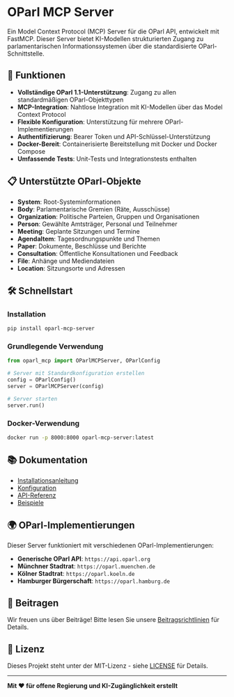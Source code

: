# OParl MCP Server

Ein Model Context Protocol (MCP) Server für die OParl API, entwickelt mit FastMCP. Dieser Server bietet KI-Modellen strukturierten Zugang zu parlamentarischen Informationssystemen über die standardisierte OParl-Schnittstelle.

## 🚀 Funktionen

- **Vollständige OParl 1.1-Unterstützung**: Zugang zu allen standardmäßigen OParl-Objekttypen
- **MCP-Integration**: Nahtlose Integration mit KI-Modellen über das Model Context Protocol
- **Flexible Konfiguration**: Unterstützung für mehrere OParl-Implementierungen
- **Authentifizierung**: Bearer Token und API-Schlüssel-Unterstützung
- **Docker-Bereit**: Containerisierte Bereitstellung mit Docker und Docker Compose
- **Umfassende Tests**: Unit-Tests und Integrationstests enthalten

## 📋 Unterstützte OParl-Objekte

- **System**: Root-Systeminformationen
- **Body**: Parlamentarische Gremien (Räte, Ausschüsse)
- **Organization**: Politische Parteien, Gruppen und Organisationen
- **Person**: Gewählte Amtsträger, Personal und Teilnehmer
- **Meeting**: Geplante Sitzungen und Termine
- **AgendaItem**: Tagesordnungspunkte und Themen
- **Paper**: Dokumente, Beschlüsse und Berichte
- **Consultation**: Öffentliche Konsultationen und Feedback
- **File**: Anhänge und Mediendateien
- **Location**: Sitzungsorte und Adressen

## 🛠️ Schnellstart

### Installation

```bash
pip install oparl-mcp-server
```

### Grundlegende Verwendung

```python
from oparl_mcp import OParlMCPServer, OParlConfig

# Server mit Standardkonfiguration erstellen
config = OParlConfig()
server = OParlMCPServer(config)

# Server starten
server.run()
```

### Docker-Verwendung

```bash
docker run -p 8000:8000 oparl-mcp-server:latest
```

## 📚 Dokumentation

- [Installationsanleitung](getting-started/installation.md)
- [Konfiguration](getting-started/configuration.md)
- [API-Referenz](api/server.md)
- [Beispiele](user-guide/examples.md)

## 🌍 OParl-Implementierungen

Dieser Server funktioniert mit verschiedenen OParl-Implementierungen:

- **Generische OParl API**: `https://api.oparl.org`
- **Münchner Stadtrat**: `https://oparl.muenchen.de`
- **Kölner Stadtrat**: `https://oparl.koeln.de`
- **Hamburger Bürgerschaft**: `https://oparl.hamburg.de`

## 🤝 Beitragen

Wir freuen uns über Beiträge! Bitte lesen Sie unsere [Beitragsrichtlinien](development/contributing.md) für Details.

## 📄 Lizenz

Dieses Projekt steht unter der MIT-Lizenz - siehe [LICENSE](about/license.md) für Details.

---

**Mit ❤️ für offene Regierung und KI-Zugänglichkeit erstellt**
